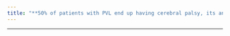 ```yaml
---
title: "**50% of patients with PVL end up having cerebral palsy, its an ischemic injury"
---
```

***

